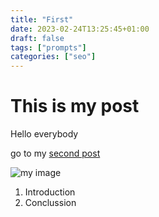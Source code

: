 ```yaml
---
title: "First"
date: 2023-02-24T13:25:45+01:00
draft: false
tags: ["prompts"]
categories: ["seo"]
---
```


# This is my post 
Hello everybody

go to my [second post](/posts/second/)



![my  image](/imgs/droid.png)


1. Introduction
2. Conclussion